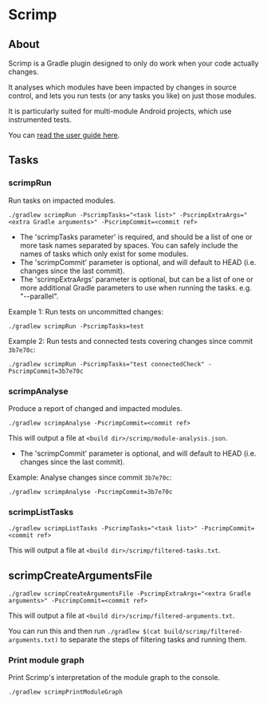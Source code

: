 # Scrimp

## About

Scrimp is a Gradle plugin designed to only do work when your code actually changes.

It analyses which modules have been impacted by changes in source control, and lets you run tests (or any tasks you like) on just those modules.

It is particularly suited for multi-module Android projects, which use instrumented tests.

You can [read the user guide here](https://vaughandroid.me/scrimp/).

## Tasks

### scrimpRun

Run tasks on impacted modules.

`./gradlew scrimpRun -PscrimpTasks="<task list>" -PscrimpExtraArgs="<extra Gradle arguments>" -PscrimpCommit=<commit ref>`

* The 'scrimpTasks parameter' is required, and should be a list of one or more task names separated by spaces. You can safely include the names of tasks which only exist for some modules.
* The 'scrimpCommit' parameter is optional, and will default to HEAD (i.e. changes since the last commit).
* The 'scrimpExtraArgs' parameter is optional, but can be a list of one or more additional Gradle parameters to use when running the tasks. e.g. "--parallel".

Example 1: Run tests on uncommitted changes:

`./gradlew scrimpRun -PscrimpTasks=test`

Example 2: Run tests and connected tests covering changes since commit `3b7e70c`:

`./gradlew scrimpRun -PscrimpTasks="test connectedCheck" -PscrimpCommit=3b7e70c`

### scrimpAnalyse

Produce a report of changed and impacted modules.

`./gradlew scrimpAnalyse -PscrimpCommit=<commit ref>`

This will output a file at `<build dir>/scrimp/module-analysis.json`.

* The 'scrimpCommit' parameter is optional, and will default to HEAD (i.e. changes since the last commit).

Example: Analyse changes since commit `3b7e70c`:

`./gradlew scrimpAnalyse -PscrimpCommit=3b7e70c`

### scrimpListTasks

`./gradlew scrimpListTasks -PscrimpTasks="<task list>" -PscrimpCommit=<commit ref>`

This will output a file at `<build dir>/scrimp/filtered-tasks.txt`.

## scrimpCreateArgumentsFile

`./gradlew scrimpCreateArgumentsFile -PscrimpExtraArgs="<extra Gradle arguments>" -PscrimpCommit=<commit ref>`

This will output a file at `<build dir>/scrimp/filtered-arguments.txt`.

You can run this and then run `./gradlew $(cat build/scrimp/filtered-arguments.txt)` to separate the steps of filtering tasks and running them.

### Print module graph

Print Scrimp's interpretation of the module graph to the console.

`./gradlew scrimpPrintModuleGraph`
